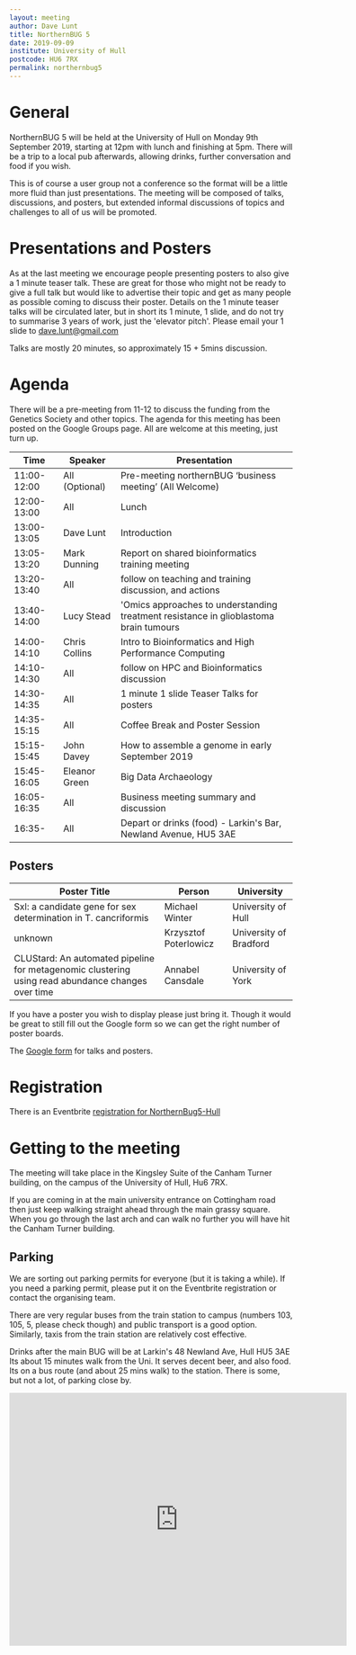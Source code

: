 ```yaml
---
layout: meeting
author: Dave Lunt
title: NorthernBUG 5
date: 2019-09-09
institute: University of Hull
postcode: HU6 7RX
permalink: northernbug5
---
```


# General

NorthernBUG 5 will be held at the University of Hull on Monday 9th September 2019, starting at 12pm with lunch and finishing at 5pm. There will be a trip to a local pub afterwards, allowing drinks, further conversation and food if you wish.

This is of course a user group not a conference so the format will be a little more fluid than just presentations. The meeting will be composed of talks, discussions, and posters, but extended informal discussions of topics and challenges to all of us will be promoted.

# Presentations and Posters
As at the last meeting we encourage people presenting posters to also give a 1 minute teaser talk. These are great for those who might not be ready to give a full talk but would like to advertise their topic and get as many people as possible coming to discuss their poster. Details on the 1 minute teaser talks will be circulated later, but in short its 1 minute, 1 slide, and do not try to summarise 3 years of work, just the 'elevator pitch'. Please email your 1 slide to dave.lunt@gmail.com

Talks are mostly 20 minutes, so approximately 15 + 5mins discussion.

# Agenda
There will be a pre-meeting from 11-12 to discuss the funding from the Genetics Society and other topics. The agenda for this meeting has been posted on the Google Groups page. All are welcome at this meeting, just turn up. 

| Time          | Speaker | Presentation |
|---------------|---------|--------------|
| 11:00-12:00 | All (Optional) |Pre-meeting northernBUG ‘business meeting’ (All Welcome)
| 12:00-13:00 | All | Lunch |
| 13:00-13:05 | Dave Lunt |  Introduction |
| 13:05-13:20 | Mark Dunning | Report on shared bioinformatics training meeting|
| 13:20-13:40 | All | follow on teaching and training discussion, and actions
| 13:40-14:00 | Lucy Stead | 'Omics approaches to understanding treatment resistance in glioblastoma brain tumours |
| 14:00-14:10 | Chris Collins | Intro to Bioinformatics and High Performance Computing|
| 14:10-14:30 | All | follow on HPC and Bioinformatics discussion |
| 14:30-14:35 | All | 1 minute 1 slide Teaser Talks for posters |
| 14:35-15:15 | All | Coffee Break and Poster Session |
| 15:15-15:45 | John Davey  | How to assemble a genome in early September 2019 |
| 15:45-16:05 | Eleanor Green | Big Data Archaeology  |
| 16:05-16:35 | All | Business meeting summary and discussion |
| 16:35-      | All | Depart or drinks (food) - Larkin's Bar, Newland Avenue, HU5 3AE |

## Posters

| Poster Title | Person | University |
|---------------|---------|--------------|
| Sxl: a candidate gene for sex determination in T. cancriformis | Michael Winter | University of Hull |
| unknown | Krzysztof Poterlowicz | University of Bradford |
| CLUStard: An automated pipeline for metagenomic clustering using read abundance changes over time | Annabel Cansdale | University of York |

If you have a poster you wish to display please just bring it. Though it would be great to still fill out the Google form so we can get the right number of poster boards.

The [Google form](https://forms.gle/HYRxY57HiSrrzBTZ7) for talks and posters.

# Registration

There is an Eventbrite [registration for NorthernBug5-Hull](https://www.eventbrite.com/e/northern-bug5-hull-tickets-65795822075)

# Getting to the meeting
The meeting will take place in the Kingsley Suite of the Canham Turner building, on the campus of the University of Hull, Hu6 7RX.

If you are coming in at the main university entrance on Cottingham road then just keep walking straight ahead through the main grassy square. When you go through the last arch and can walk no further you will have hit the Canham Turner building.

## Parking
We are sorting out parking permits for everyone (but it is taking a while). If you need a parking permit, please put it on the Eventbrite registration or contact the organising team. 

There are very regular buses from the train station to campus (numbers 103, 105, 5, please check though) and public transport is a good option. Similarly, taxis from the train station are relatively cost effective.

Drinks after the main BUG will be at Larkin's 48 Newland Ave, Hull HU5 3AE
Its about 15 minutes walk from the Uni.
It serves decent beer, and also food. Its on a bus route (and about 25 mins walk) to the station. There is some, but not a lot, of parking close by.

<iframe src="https://www.google.com/maps/embed?pb=!1m18!1m12!1m3!1d2357.9889024158215!2d-0.3702747838635194!3d53.77188490045193!2m3!1f0!2f0!3f0!3m2!1i1024!2i768!4f13.1!3m3!1m2!1s0x4878bf79a645b0e9%3A0xe0b0b16917bd08fb!2sCanham+Turner!5e0!3m2!1sen!2suk!4v1562926201461!5m2!1sen!2suk" width="600" height="450" frameborder="0" style="border:0" allowfullscreen></iframe>
